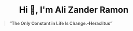 <h1 align="center">Hi 👋, I'm Ali Zander Ramon</h1>


> **“The Only Constant in Life Is Change.-Heraclitus”**


<!---
Galaxiplan/Galaxiplan is a ✨ special ✨ repository because its `README.md` (this file) appears on your GitHub profile.
You can click the Preview link to take a look at your changes.
--->
